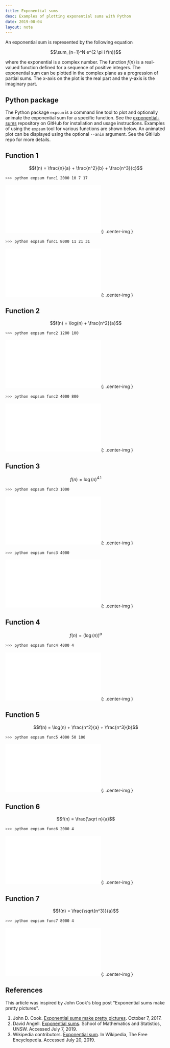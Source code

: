 ```yaml
---
title: Exponential sums
desc: Examples of plotting exponential sums with Python
date: 2019-08-04
layout: note
---
```


An exponential sum is represented by the following equation

$$\sum_{n=1}^N e^{2 \pi i f(n)}$$

where the exponential is a complex number. The function $f(n)$ is a real-valued function defined for a sequence of positive integers. The exponential sum can be plotted in the complex plane as a progression of partial sums. The x-axis on the plot is the real part and the y-axis is the imaginary part.

## Python package

The Python package `expsum` is a command line tool to plot and optionally animate the exponential sum for a specific function. See the [exponential-sums](https://github.com/wigging/exponential-sums) repository on GitHub for installation and usage instructions. Examples of using the `expsum` tool for various functions are shown below. An animated plot can be displayed using the optional `--anim` argument. See the GitHub repo for more details.

## Function 1

$$f(n) = \frac{n}{a} + \frac{n^2}{b} + \frac{n^3}{c}$$

```bash
>>> python expsum func1 2000 10 7 17
```

![func1a plot](/assets/images/func1a.pdf){: .center-img }

```bash
>>> python expsum func1 8000 11 21 31
```

![func1b plot](/assets/images/func1b.pdf){: .center-img }

## Function 2

$$f(n) = \log(n) + \frac{n^2}{a}$$

```bash
>>> python expsum func2 1200 100
```

![func2a plot](/assets/images/func2a.pdf){: .center-img }

```bash
>>> python expsum func2 4000 800
```

![func2b plot](/assets/images/func2b.pdf){: .center-img }

## Function 3

$$f(n) = \log(n)^{4.1}$$

```bash
>>> python expsum func3 1000
```

![func3a plot](/assets/images/func3a.pdf){: .center-img }

```bash
>>> python expsum func3 4000
```

![func3b plot](/assets/images/func3b.pdf){: .center-img }

## Function 4

$$f(n) = (\log(n))^a$$

```bash
>>> python expsum func4 4000 4
```

![func4a plot](/assets/images/func4a.pdf){: .center-img }

## Function 5

$$f(n) = \log(n) + \frac{n^2}{a} + \frac{n^3}{b}$$

```bash
>>> python expsum func5 4000 50 100
```

![func5a plot](/assets/images/func5a.pdf){: .center-img }

## Function 6

$$f(n) = \frac{\sqrt n}{a}$$

```bash
>>> python expsum func6 2000 4
```

![func6a plot](/assets/images/func6a.pdf){: .center-img }

## Function 7

$$f(n) = \frac{\sqrt{n^3}}{a}$$

```bash
>>> python expsum func7 8000 4
```

![func7a plot](/assets/images/func7a.pdf){: .center-img }

## References

This article was inspired by John Cook's blog post "Exponential sums make pretty pictures".

1. John D. Cook. [Exponential sums make pretty pictures][1]. October 7, 2017.
2. David Angell. [Exponential sums][2]. School of Mathematics and Statistics, UNSW. Accessed July 7, 2019.
3. Wikipedia contributors. [Exponential sum][3]. In Wikipedia, The Free Encyclopedia. Accessed July 20, 2019.

[1]: https://www.johndcook.com/blog/2017/10/07/exponential-sums-make-pretty-pictures/
[2]: https://www.maths.unsw.edu.au/about/exponential-sums
[3]: https://en.wikipedia.org/wiki/Exponential_sum
